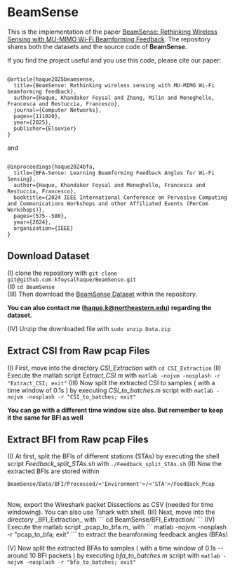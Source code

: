 # BeamSense

This is the implementation of the paper [BeamSense: Rethinking Wireless Sensing with MU-MIMO Wi-Fi Beamforming Feedback](https://doi.org/10.1016/j.comnet.2024.111020). The repository shares both the datasets and the source code of **BeamSense.**

If you find the project useful and you use this code, please cite our paper:

```

@article{haque2025beamsense,
  title={BeamSense: Rethinking wireless sensing with MU-MIMO Wi-Fi beamforming feedback},
  author={Haque, Khandaker Foysal and Zhang, Milin and Meneghello, Francesca and Restuccia, Francesco},
  journal={Computer Networks},
  pages={111020},
  year={2025},
  publisher={Elsevier}
}

```
and 

```

@inproceedings{haque2024bfa,
  title={BFA-Sense: Learning Beamforming Feedback Angles for Wi-Fi Sensing},
  author={Haque, Khandaker Foysal and Meneghello, Francesca and Restuccia, Francesco},
  booktitle={2024 IEEE International Conference on Pervasive Computing and Communications Workshops and other Affiliated Events (PerCom Workshops)},
  pages={575--580},
  year={2024},
  organization={IEEE}
}

```

## Download Dataset

(I) clone the repository with ``` git clone git@github.com:kfoysalhaque/BeamSense.git ```  <br/>
(II) ```cd BeamSense``` <br/>
(III) Then download the [BeamSense Dataset](https://ieee-dataport.org/documents/dataset-human-activity-classification-mu-mimo-bfi-and-csi#files) within the repository. <br/>

**You can also contact me (haque.k@northeastern.edu) regarding the dataset.**


(IV) Unzip the downloaded file with ``` sudo unzip Data.zip ``` <br/>

## Extract CSI from Raw pcap Files

(I) First, move into the directory _CSI_Extraction_ with ``` cd CSI_Extraction ```
(II) Execute the matlab script _Extract_CSI.m_ with  ``` matlab -nojvm -nosplash -r "Extract_CSI; exit" ```
(III) Now split the extracted CSI to samples ( with a time window of 0.1s ) by executing _CSI_to_batches.m_ script with ``` matlab -nojvm -nosplash -r "CSI_to_batches; exit" ```

**You can go with a different time window size also. But remember to keep it the same for BFI as well**


## Extract BFI from Raw pcap Files

(I) At first, split the BFIs of different stations (STAs) by executing the shell script _Feedback_split_STAs.sh_ with ``` ./Feedback_split_STAs.sh ```
(II) Now the extracted BFIs are stored within 

```
BeamSense/Data/BFI/Processed/<'Environment'>/<'STA'>/FeedBack_Pcap
```
<br/>
Now, export the Wireshark packet Dissections as CSV (needed for time windowing). You can also use Tshark with shell.
(III) Next, move into the directory _BFI_Extraction_ with ``` cd BeamSense/BFI_Extraction/ ```
(IV) Execute the matlab script _pcap_to_bfa.m_ with  ``` matlab -nojvm -nosplash -r "pcap_to_bfa; exit" ``` to extract the beamforming feedback angles (BFAs)

(V) Now split the extracted BFAs to samples ( with a time window of 0.1s -- around 10 BFI packets ) by executing _bfa_to_batches.m_ script with ``` matlab -nojvm -nosplash -r "bfa_to_batches; exit" ```


